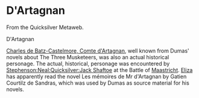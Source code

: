 
# D'Artagnan

From the Quicksilver Metaweb.

D'Artagnan

[Charles de Batz-Castelmore, Comte d'Artagnan](/http-en-wikipedia-org-wiki-charles-de-batz-castelmore-comte-d-artagnan), well known from Dumas' novels about The Three Musketeers, was also an actual historical personage. The actual, historical, personage was encountered by [Stephenson:Neal:Quicksilver:Jack Shaftoe](/stephenson-neal-quicksilver-jack-shaftoe) at the Battle of [Maastricht](/maastricht). [Eliza](/stephenson-neal-quicksilver-eliza) has apparently read the novel Les mémoires de Mr d'Artagnan by Gatien Courtilz de Sandras, which was used by Dumas as source material for his novels.
